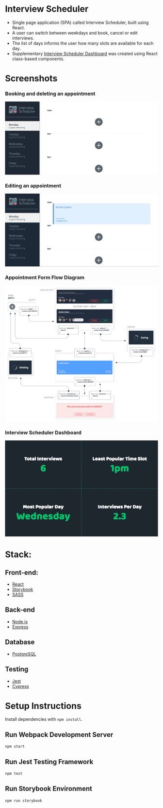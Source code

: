 # Interview Scheduler

- Single page application (SPA) called Interview Scheduler, built using React.
- A user can switch between weekdays and book, cancel or edit interviews.
- The list of days informs the user how many slots are available for each day.
- Supplementary [Interview Scheduler Dashboard](https://github.com/dktrdktr/scheduler-dashboard) was created using React class-based components.

# Screenshots

### Booking and deleting an appointment

![Booking and deleting an appointment](https://github.com/dktrdktr/scheduler/blob/master/docs/booking-and-deleting-an-appointment.gif)

### Editing an appointment

![Editing an appointment](https://github.com/dktrdktr/scheduler/blob/master/docs/editing-appointment.gif)

### Appointment Form Flow Diagram

![Appointment Form Flow Diagram](https://github.com/dktrdktr/scheduler/blob/master/docs/appointment-form-flow-diagram.png)

### Interview Scheduler Dashboard

![Interview Scheduler Dashboard](https://github.com/dktrdktr/scheduler/blob/master/docs/interview-scheduler-dashboard.png)

# Stack:

## Front-end:

- [React](https://reactjs.org/)
- [Storybook](https://storybook.js.org/)
- [SASS](https://sass-lang.com/)

## Back-end

- [Node.js](https://nodejs.org/)
- [Express](https://expressjs.com/)

## Database

- [PostgreSQL](https://www.postgresql.org/)

## Testing

- [Jest](https://jestjs.io/)
- [Cypress](https://www.cypress.io/)

# Setup Instructions

Install dependencies with `npm install`.

## Run Webpack Development Server

```sh
npm start
```

## Run Jest Testing Framework

```sh
npm test
```

## Run Storybook Environment

```sh
npm run storybook
```
